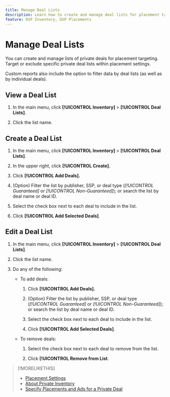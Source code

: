 ```yaml
---
title: Manage Deal Lists
description: Learn how to create and manage deal lists for placement targeting.
feature: DSP Inventory, DSP Placements
---
```

# Manage Deal Lists

<!-- Will later add fct for On-Demand deals, too, so keep title generic -- >

<!-- Need to add info/links to this from placement settings, and private deal-related topics, especially "Specify Placements and Ads for a Private Deal" -->

You can create and manage lists of private deals for placement targeting. Target or exclude specific private deal lists within placement settings. 

Custom reports also include the option to filter data by deal lists (as well as by individual deals).

## View a Deal List

1. In the main menu, click **[!UICONTROL Inventory]** > **[!UICONTROL Deal Lists]**.

1. Click the list name.

## Create a Deal List

1. In the main menu, click **[!UICONTROL Inventory]** > **[!UICONTROL Deal Lists]**.

1. In the upper right, click **[!UICONTROL Create].**

1. Click **[!UICONTROL Add Deals].**

1. (Option) Filter the list by publisher, SSP, or deal type (*[!UICONTROL Guaranteed]* or *[!UICONTROL Non-Guaranteed]*); or search the list by deal name or deal ID.

1. Select the check box next to each deal to include in the list.

1. Click **[!UICONTROL Add Selected Deals]**.

## Edit a Deal List

1. In the main menu, click **[!UICONTROL Inventory]** > **[!UICONTROL Deal Lists]**.

1. Click the list name.

1. Do any of the following:

   * To add deals:

     1. Click **[!UICONTROL Add Deals].**
     
     1. (Option) Filter the list by publisher, SSP, or deal type (*[!UICONTROL Guaranteed]* or *[!UICONTROL Non-Guaranteed]*); or search the list by deal name or deal ID.
     
     1. Select the check box next to each deal to include in the list.
     
     1. Click **[!UICONTROL Add Selected Deals]**.

   * To remove deals:

     1. Select the check box next to each deal to remove from the list.

     1. Click **[!UICONTROL Remove from List**.<!-- Doesn't work as of 6/17, so I don't know if there will be a confirmation message. -->

>[!MORELIKETHIS]
>
>* [Placement Settings](/help/dsp/campaign-management/placements/placement-settings.md)
>* [About Private Inventory](/help/dsp/inventory/private-inventory-about.md)
>* [Specify Placements and Ads for a Private Deal](/help/dsp/inventory/deal-id-attach-placements.md)
